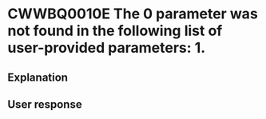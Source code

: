 # CWWBQ0010E The 0 parameter was not found in the following list of user-provided parameters: 1.

## Explanation

## User response